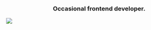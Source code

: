 <h3 align="center">Occasional frontend developer.</h3>

![](https://hit.yhype.me/github/profile?user_id=84469462)
